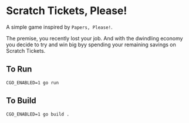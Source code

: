 # Scratch Tickets, Please!

A simple game inspired by `Papers, Please!`. 

The premise, you recently lost your job. And with the dwindling economy you decide to try and win big byy spending your remaining savings on Scratch Tickets. 




## To Run

`CGO_ENABLED=1 go run`

## To Build

`CGO_ENABLED=1 go build .`

